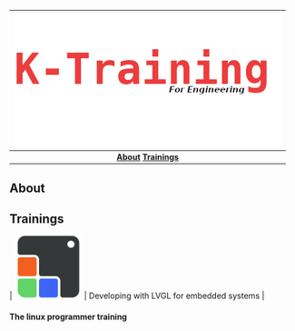 | ![image info](assets/header.png) |  
|:---------------------------------:|
| **[About](README.md#about)**    **[Trainings](README.md#trainings)** |

## About
## Trainings
| ![image info](assets/lvgl.png) | Developing with LVGL for embedded systems |
#### The linux programmer training
